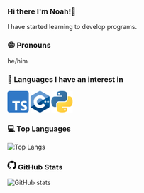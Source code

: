 ### Hi there I'm Noah!👋



I have started learning to develop programs.

### 😄 Pronouns 
he/him


  ### 🌱 Languages I have an interest in
<div class="lang">
  <img src="/img/Typescript_logo_2020.svg" width="48" height="48">
  <img src="/img/ISO_C++_Logo.svg.png" width="43" height="48">
  <img src="/img/python.svg" width="48" height="48">
  </div>

  ### 💻 Top Languages
![Top Langs](https://github-readme-stats.vercel.app/api/top-langs/?username=OdeyDev&theme=dark)
  
  ### <img src="/img/github.svg" width="20" height="20"> GitHub Stats
 ![GitHub stats](https://github-readme-stats.vercel.app/api?username=OdeyDev&show_icons=true&theme=dark)
